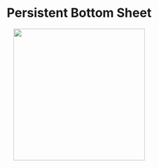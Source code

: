 <h1 align="center">Persistent Bottom Sheet</h1>
<p align = "center">
<img src = "https://user-images.githubusercontent.com/69616347/194326091-c1e5e9e0-c123-4011-b844-038265b53b65.gif" width = 300px />
</p>
